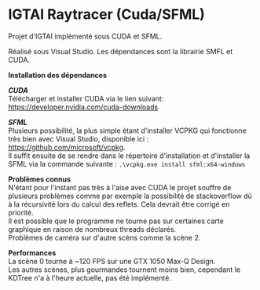 # IGTAI Raytracer (Cuda/SFML)
Projet d'IGTAI implémenté sous CUDA et SFML.

Réalisé sous Visual Studio.
Les dépendances sont la librairie SMFL et CUDA.

**Installation des dépendances**

***CUDA***  
Télécharger et installer CUDA via le lien suivant: https://developer.nvidia.com/cuda-downloads

***SFML***  
Plusieurs possibilité, la plus simple étant d'installer VCPKG qui fonctionne très bien avec Visual Studio, disponible ici : https://github.com/microsoft/vcpkg.  
Il suffit ensuite de se rendre dans le répertoire d'installation et d'installer la SFML via la commande suivante :
`.\vcpkg.exe install sfml:x64-windows`


**Problèmes connus**  
N'étant pour l'instant pas très à l'aise avec CUDA le projet souffre de plusieurs problèmes comme par exemple la possibilité de stackoverflow dû à la récursivité lors du calcul des reflets. Cela devrait être corrigé en priorité.  
Il est possible que le programme ne tourne pas sur certaines carte graphique en raison de nombreux threads déclarés.  
Problèmes de caméra sur d'autre scèns comme la scène 2.


**Performances**  
La scène 0 tourne à ~120 FPS sur une GTX 1050 Max-Q Design.  
Les autres scènes, plus gourmandes tournent moins bien, cependant le KDTree n'a à l'heure actuelle, pas été implémenté.
